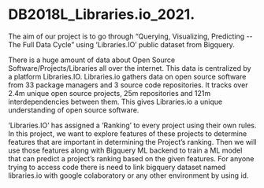 # DB2018L_Libraries.io_2021.
The aim of our project is to go through “Querying, Visualizing, Predicting -- The Full Data Cycle” using      ‘Libraries.IO’ public dataset from Bigquery. 

There is a huge amount of data about Open Source Software/Projects/Libraries all over the internet. This data is centralized by a platform Libraries.IO. Libraries.io gathers data on open source software from 33 package managers and 3 source code repositories. It tracks over 2.4m unique open source projects, 25m repositories and 121m interdependencies between them. This gives Libraries.io a unique understanding of open source software.

‘Libraries.IO’ has assigned a ‘Ranking’ to every project using their own rules. In this project, we want to explore features of these projects to determine features that are important in determining the Project’s ranking. Then we will use those features along with Bigquery ML backend to train a ML model that can predict a project’s ranking based on the given features.
For anyone trying to access code there is need to link bigquery dataset named libraries.io with google colaboratory or any other environment by using id.
